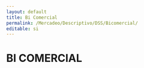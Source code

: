 ```yaml
---
layout: default
title: Bi Comercial
permalink: /Mercadeo/Descriptivo/DSS/Bicomercial/
editable: si
---
```


# BI COMERCIAL

